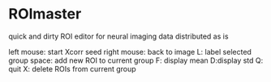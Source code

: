 ROImaster
=========
 quick and dirty ROI editor for neural imaging data
 distributed as is

 left mouse: start Xcorr seed
 right mouse: back to image
 L: label selected group
 space: add new ROI to current group
 F: display mean
 D:display std
 Q: quit
 X: delete ROIs from current group
